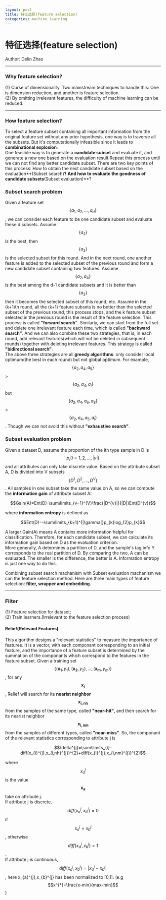 ```yaml
---
layout: post
title: 特征选择(feature selection)
categories: machine_learning
---
```


# 特征选择(feature selection)

Author: Delin Zhao

---

### Why feature selection?

(1) Curse of dimensionality. Two mainstream techniques to handle this: One is dimension reduction, and another is feature selection.  
(2) By omitting irrelevant features, the difficulty of machine learning can be reduced.  

---

### How feature selection?
To select a feature subset containing all important information from the original feature set without any prior hypothesis, one way is to traverse all the subsets. But it's computationally infeasible since it leads to **combinational explosion**.  
One feasible way is to generate a **candidate subset** and evaluate it, and generate a new one based on the evaluation result.Repeat this process until we can not find any better candidate subset. There are two key points of this process: How to obtain the next candidate subset based on the evaluation**(Subset search)**? And how to evaluate the goodness of candidate subsets**(Subset evaluation)**?

### Subset search problem
Given a feature set $$\{a_{1},a_{2},...,a_{d}\}$$, we can consider each feature to be one candidate subset and evaluate these d subsets. Assume $$\{a_{2}\}$$ is the best, then $$\{a_{2}\}$$ is the selected subset for this round. And in the next round, one another feature is added to the selected subset of the previous round and form a new candidate subset containing two features. Assume $$\{a_{2},a_{4}\}$$ is the best among the d-1 candidate subsets and it is better than $$\{a_{2}\}$$ then it becomes the selected subset of this round, etc. Assume in the (k+1)th round, all the (k+1) feature subsets is no better than the selected subset of the previous round, this process stops, and the k feature subset selected in the previous round is the result of the feature selection. This process is called **"forward search"**. Similarly, we can start from the full set and delete one irrelevant feature each time, which is called **"backward search"**. And we can also combine these two strategies, that is, in each round, add relevant features(which will not be deleted in subsequent rounds) together with deleting irrelevant features. This strategy is called **"bidirectional search"**.  
The above three strategies are all **greedy algorithms**: only consider local optimum(the best in each round) but not global optimum. For example, $$\{a_{2},a_{4},a_{5}\}$$>$$\{a_{2},a_{4},a_{i}\}$$ but $$\{a_{2},a_{4},a_{6},a_{8}\}$$>$$\{a_{2},a_{4},a_{5},a_{i}\}$$. Though we can not avoid this without **"exhaustive search"**.  

### Subset evaluation problem
Given a dataset D, assume the proportion of the ith type sample in D is $$p_{i}(i=1,2,...,|\gamma|)$$ and all attributes can only take discrete value. Based on the attribute subset A, D is divided into V subsets $$\{D^{1},D^{2},...,D^{V}\}$$. All samples in one subset take the same value on A, so we can compute the **information gain** of attribute subset A:

$$Gain(A)=Ent(D)-\sum\limits_{v=1}^{V}\frac{|D^{v}|}{|D|}Ent(D^{v})$$

where **information entropy** is defined as

$$Ent(D)=-\sum\limits_{k=1}^{|\gamma|}p_{k}log_{2}p_{k}$$

A larger Gain(A) means A contains more information helpful for classification. Therefore, for each candidate subset, we can calculate its information gain based on D as the evaluation criterion.  
More generally, A determines a partition of D, and the sample's tag info Y corresponds to the real partition of D. By comparing the two, A can be evaluated. The smaller is the difference, the better is A. Information entropy is just one way to do this.  

Combining subset search machanism with Subset evaluation machanism we can the feature selection method. Here are three main types of feature selection: **filter, wrapper and embedding**.

---

### Filter
(1) Feature selection for dataset;  
(2) Train learners.(Irrelevant to the feature selection process) 

#### **Relief(Relevant Features)**
This algorithm designs a "relevant statistics" to measure the importance of features. It is a vector, with each componant corresponding to an initial feature, and the importance of a feature subset is determined by the summation of the componants which correspond to the features in the feature subset.
Given a training set $$\{(\mathbf{x_{1}},y_{1}),(\mathbf{x_{2}},y_{2}),...,(\mathbf{x_{m}},y_{m})\}$$, for any $$\mathbf{x_{i}}$$, Relief will search for its **nearist neighbor** $$\mathbf{x_{i,nh}}$$ from the samples of the same type, called **"near-hit"**, and then search for its nearist neighbor $$\mathbf{x_{i,nm}}$$ from the samples of different types, called **"near-miss"**. So, the componant of the relevant statistics corresponding to attribute j is 

$$\delta^{j}=\sum\limits_{i}-diff(x_{i}^{j},x_{i,nh}^{j})^{2}+diff(x_{i}^{j},x_{i,nm}^{j})^{2}$$

where $$x_{a}^{j}$$ is the value $$\mathbf{x_{a}}$$ take on attribute j.  
If attribute j is discrete,  $$diff(x_{a}^{j},x_{b}^{j})=0$$ if $$x_{a}^{j}=x_{b}^{j}$$, otherwise $$diff(x_{a}^{j},x_{b}^{j})=1$$.  
If attribute j is continuous, $$diff(x_{a}^{j},x_{b}^{j})=|x_{a}^{j}-x_{b}^{j}|$$, here x_{a}^{j},x_{b}^{j} has been normalized to [0,1].  (e.g $$x^{*}=\frac{x-min}{max-min}$$)  
